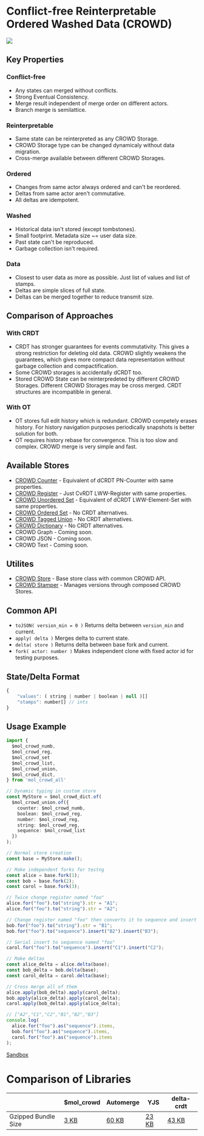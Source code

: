 # Conflict-free Reinterpretable Ordered Washed Data (CROWD)

![](https://habrastorage.org/webt/lz/d_/kh/lzd_khq4fnql2hgo3zlhfwkebg4.png)

## Key Properties

### Conflict-free

- Any states can merged without conflicts.
- Strong Eventual Consistency.
- Merge result independent of merge order on different actors.
- Branch merge is semilattice.

### Reinterpretable

- Same state can be reinterpreted as any CROWD Storage.
- CROWD Storage type can be changed dynamicaly without data migration.
- Cross-merge available between different CROWD Storages.

### Ordered

- Changes from same actor always ordered and can't be reordered.
- Deltas from same actor aren't commutative.
- All deltas are idempotent.

### Washed

- Historical data isn't stored (except tombstones).
- Small footprint. Metadata size ~= user data size.
- Past state can't be reproduced.
- Garbage collection isn't required.

### Data

- Closest to user data as more as possible. Just list of values and list of stamps.
- Deltas are simple slices of full state.
- Deltas can be merged together to reduce transmit size.

## Comparison of Approaches

### With CRDT

- CRDT has stronger guarantees for events commutativity. This gives a strong restriction for deleting old data. CROWD slightly weakens the guarantees, which gives more compact data representation without garbage collection and compactification.
- Some CROWD storages is accidentally dCRDT too.
- Stored CROWD State can be reinterpredeted by different CROWD Storages. Different CROWD Storages may be cross merged. CRDT structures are incompatible in general.

### With OT

- OT stores full edit history which is redundant. CROWD competely erases history. For history navigation purposes periodically snapshots is better solution for both.
- OT requires history rebase for convergence. This is too slow and complex. CROWD merge is very simple and fast.

## Available Stores

- [CROWD Counter](./numb) - Equivalent of dCRDT PN-Counter with same properties.
- [CROWD Register](./reg) - Just CvRDT LWW-Register with same properties.
- [CROWD Unordered Set](./set) - Equivalent of dCRDT LWW-Element-Set with same properties.
- [CROWD Ordered Set](./list) - No CRDT alternatives.
- [CROWD Tagged Union](./union) - No CRDT alternatives.
- [CROWD Dictionary](./dict) - No CRDT alternatives.
- CROWD Graph - Coming soon.
- CROWD JSON - Coming soon.
- CROWD Text - Coming soon.

## Utilites

- [CROWD Store](./store) - Base store class with common CROWD API.
- [CROWD Stamper](./stamper) - Manages versions through composed CROWD Stores.

## Common API

- `toJSON( version_min = 0 )` Returns delta between `version_min` and current.
- `apply( delta )` Merges delta to current state.
- `delta( store )` Returns delta between base fork and current.
- `fork( actor: number )` Makes independent clone with fixed actor id for testing purposes.

## State/Delta Format

```javascript
{
	"values": ( string | number | boolean | null )[]
	"stamps": number[] // ints
}
```

## Usage Example

```typescript
import {
  $mol_crowd_numb,
  $mol_crowd_reg,
  $mol_crowd_set
  $mol_crowd_list,
  $mol_crowd_union,
  $mol_crowd_dict,
} from 'mol_crowd_all'

// Dynamic typing in custom store
const MyStore = $mol_crowd_dict.of(
  $mol_crowd_union.of({
    counter: $mol_crowd_numb,
    boolean: $mol_crowd_reg,
    number: $mol_crowd_reg,
    string: $mol_crowd_reg,
    sequence: $mol_crowd_list
  })
);

// Normal store creation
const base = MyStore.make();

// Make independent forks for testng
const alice = base.fork(1);
const bob = base.fork(2);
const carol = base.fork(3);

// Twice change register named "foo"
alice.for("foo").to("string").str = "A1";
alice.for("foo").to("string").str = "A2";

// Change register named "foo" then converts it to sequence and insert value
bob.for("foo").to("string").str = "B1";
bob.for("foo").to("sequence").insert("B2").insert("B3");

// Serial insert to sequence named "foo"
carol.for("foo").to("sequence").insert("C1").insert("C2");

// Make deltas
const alice_delta = alice.delta(base);
const bob_delta = bob.delta(base);
const carol_delta = carol.delta(base);

// Cross merge all of them
alice.apply(bob_delta).apply(carol_delta);
bob.apply(alice_delta).apply(carol_delta);
carol.apply(bob_delta).apply(alice_delta);

// ["A2","C1","C2","B1","B2","B3"]
console.log(
  alice.for("foo").as("sequence").items,
  bob.for("foo").as("sequence").items,
  carol.for("foo").as("sequence").items
);
```

[Sandbox](https://codepen.io/nin-jin/pen/JjbqRYX?editors=0011)

# Comparison of Libraries

|                     | $mol_crowd | Automerge | YJS   | delta-crdt
|---------------------|------------|-----------|-------|-----------
| Gzipped Bundle Size | [3 KB](https://bundlephobia.com/result?p=mol_crowd_all@1.0.1)       | [60 KB](https://bundlephobia.com/result?p=automerge@0.14.2)     | [23 KB](https://bundlephobia.com/result?p=yjs@13.5.2) | [43 KB](https://bundlephobia.com/result?p=delta-crdts@0.10.3)
